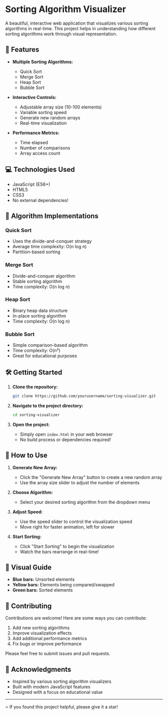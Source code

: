 # Sorting Algorithm Visualizer

A beautiful, interactive web application that visualizes various sorting algorithms in real-time. This project helps in understanding how different sorting algorithms work through visual representation.

## 🌟 Features

- **Multiple Sorting Algorithms:**
  - Quick Sort
  - Merge Sort
  - Heap Sort
  - Bubble Sort

- **Interactive Controls:**
  - Adjustable array size (10-100 elements)
  - Variable sorting speed
  - Generate new random arrays
  - Real-time visualization

- **Performance Metrics:**
  - Time elapsed
  - Number of comparisons
  - Array access count

## 💻 Technologies Used

- JavaScript (ES6+)
- HTML5
- CSS3
- No external dependencies!

## 🎯 Algorithm Implementations

### Quick Sort
- Uses the divide-and-conquer strategy
- Average time complexity: O(n log n)
- Partition-based sorting

### Merge Sort
- Divide-and-conquer algorithm
- Stable sorting algorithm
- Time complexity: O(n log n)

### Heap Sort
- Binary heap data structure
- In-place sorting algorithm
- Time complexity: O(n log n)

### Bubble Sort
- Simple comparison-based algorithm
- Time complexity: O(n²)
- Great for educational purposes

## 🛠️ Getting Started

1. **Clone the repository:**
   ```bash
   git clone https://github.com/yourusername/sorting-visualizer.git
   ```

2. **Navigate to the project directory:**
   ```bash
   cd sorting-visualizer
   ```

3. **Open the project:**
   - Simply open `index.html` in your web browser
   - No build process or dependencies required!

## 📖 How to Use

1. **Generate New Array:**
   - Click the "Generate New Array" button to create a new random array
   - Use the array size slider to adjust the number of elements

2. **Choose Algorithm:**
   - Select your desired sorting algorithm from the dropdown menu

3. **Adjust Speed:**
   - Use the speed slider to control the visualization speed
   - Move right for faster animation, left for slower

4. **Start Sorting:**
   - Click "Start Sorting" to begin the visualization
   - Watch the bars rearrange in real-time!

## 🎨 Visual Guide

- **Blue bars:** Unsorted elements
- **Yellow bars:** Elements being compared/swapped
- **Green bars:** Sorted elements

## 🤝 Contributing

Contributions are welcome! Here are some ways you can contribute:

1. Add new sorting algorithms
2. Improve visualization effects
3. Add additional performance metrics
4. Fix bugs or improve performance

Please feel free to submit issues and pull requests.


## 👏 Acknowledgments

- Inspired by various sorting algorithm visualizers
- Built with modern JavaScript features
- Designed with a focus on educational value

---

⭐️ If you found this project helpful, please give it a star! 
